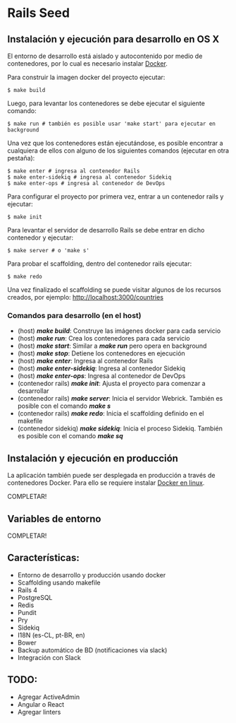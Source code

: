 # Rails Seed

## Instalación y ejecución para desarrollo en OS X

El entorno de desarrollo está aislado y autocontenido por medio de contenedores, por lo cual es necesario instalar [Docker](https://www.google.com/search?q=install+docker+os+x).

Para construir la imagen docker del proyecto ejecutar:

  ```
  $ make build
  ```

Luego, para levantar los contenedores se debe ejecutar el siguiente comando:

  ```
  $ make run # también es posible usar 'make start' para ejecutar en background
  ```

Una vez que los contenedores están ejecutándose, es posible encontrar a cualquiera de ellos con alguno de los siguientes comandos (ejecutar en otra pestaña):

  ```
  $ make enter # ingresa al contenedor Rails
  $ make enter-sidekiq # ingresa al contenedor Sidekiq
  $ make enter-ops # ingresa al contenedor de DevOps
  ```

Para configurar el proyecto por primera vez, entrar a un contenedor rails y ejecutar:

  ```
  $ make init
  ```

Para levantar el servidor de desarrollo Rails se debe entrar en dicho contenedor y ejecutar:

  ```
  $ make server # o 'make s'
  ```

Para probar el scaffolding, dentro del contenedor rails ejecutar:

  ```
  $ make redo
  ```

Una vez finalizado el scaffolding se puede visitar algunos de los recursos creados, por ejemplo: [http://localhost:3000/countries](http://localhost:3000/countries)


### Comandos para desarrollo (en el host)
  - (host) ***make build***: Construye las imágenes docker para cada servicio
  - (host) ***make run***: Crea los contenedores para cada servicio
  - (host) ***make start***: Similar a ***make run*** pero opera en background
  - (host) ***make stop***: Detiene los contenedores en ejecución
  - (host) ***make enter***: Ingresa al contenedor Rails
  - (host) ***make enter-sidekiq***: Ingresa al contenedor Sidekiq
  - (host) ***make enter-ops***: Ingresa al contenedor de DevOps
  - (contenedor rails) ***make init***: Ajusta el proyecto para comenzar a desarrollar
  - (contenedor rails) ***make server***: Inicia el servidor Webrick. También es posible con el comando ***make s***
  - (contenedor rails) ***make redo***: Inicia el scaffolding definido en el makefile
  - (contenedor sidekiq) ***make sidekiq***: Inicia el proceso Sidekiq. También es posible con el comando ***make sq***

## Instalación y ejecución en producción

La aplicación también puede ser desplegada en producción a través de contenedores Docker. Para ello se requiere instalar [Docker en linux](https://www.google.com/search?q=install+docker+linux).

COMPLETAR!

## Variables de entorno

COMPLETAR!

## Características:
  - Entorno de desarrollo y producción usando docker
  - Scaffolding usando makefile
  - Rails 4
  - PostgreSQL
  - Redis
  - Pundit
  - Pry
  - Sidekiq
  - I18N (es-CL, pt-BR, en)
  - Bower
  - Backup automático de BD (notificaciones via slack)
  - Integración con Slack

## TODO:
  - Agregar ActiveAdmin
  - Angular o React
  - Agregar linters
